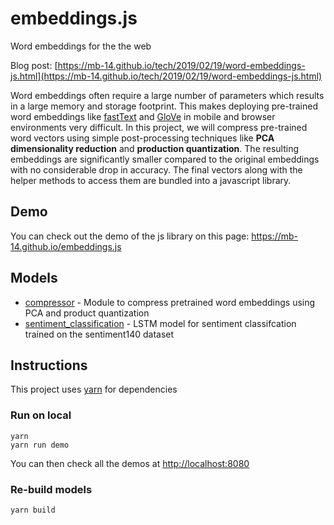 # embeddings.js

Word embeddings for the the web

Blog post: [https://mb-14.github.io/tech/2019/02/19/word-embeddings-js.html](https://mb-14.github.io/tech/2019/02/19/word-embeddings-js.html)


Word embeddings often require a large number of parameters which results in a large memory and storage footprint.
This makes deploying pre-trained word embeddings like [fastText](https://fasttext.cc/) and [GloVe](https://nlp.stanford.edu/projects/glove/) in mobile and browser environments very difficult. In this project,
we will compress pre-trained word vectors using simple post-processing techniques like **PCA dimensionality reduction** and **production quantization**.
The resulting embeddings are significantly smaller compared to the original embeddings with no considerable drop in accuracy. The final vectors along with the helper methods to access them are bundled into a javascript library.

## Demo
You can check out the demo of the js library on this page: https://mb-14.github.io/embeddings.js

## Models

- [compressor](models/compressor) - Module to compress pretrained word embeddings using PCA and product quantization
- [sentiment_classification](models/sentiment_lstm) - LSTM model for sentiment classifcation trained on the sentiment140 dataset 

## Instructions

This project uses [yarn](https://yarnpkg.com) for dependencies 

### Run on local

```
yarn 
yarn run demo
```
You can then check all the demos at [http://localhost:8080]()


### Re-build models

```bash
yarn build
```
